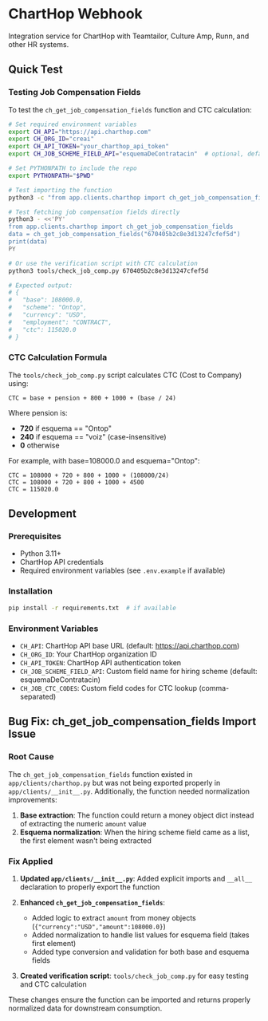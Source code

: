 # ChartHop Webhook

Integration service for ChartHop with Teamtailor, Culture Amp, Runn, and other HR systems.

## Quick Test

### Testing Job Compensation Fields

To test the `ch_get_job_compensation_fields` function and CTC calculation:

```bash
# Set required environment variables
export CH_API="https://api.charthop.com"
export CH_ORG_ID="creai"
export CH_API_TOKEN="your_charthop_api_token"
export CH_JOB_SCHEME_FIELD_API="esquemaDeContratacin"  # optional, defaults to esquemaDeContratacin

# Set PYTHONPATH to include the repo
export PYTHONPATH="$PWD"

# Test importing the function
python3 -c "from app.clients.charthop import ch_get_job_compensation_fields; print('Import OK')"

# Test fetching job compensation fields directly
python3 - <<'PY'
from app.clients.charthop import ch_get_job_compensation_fields
data = ch_get_job_compensation_fields("670405b2c8e3d13247cfef5d")
print(data)
PY

# Or use the verification script with CTC calculation
python3 tools/check_job_comp.py 670405b2c8e3d13247cfef5d

# Expected output:
# {
#   "base": 108000.0,
#   "scheme": "Ontop",
#   "currency": "USD",
#   "employment": "CONTRACT",
#   "ctc": 115020.0
# }
```

### CTC Calculation Formula

The `tools/check_job_comp.py` script calculates CTC (Cost to Company) using:

```
CTC = base + pension + 800 + 1000 + (base / 24)
```

Where pension is:
- **720** if esquema == "Ontop"
- **240** if esquema == "voiz" (case-insensitive)
- **0** otherwise

For example, with base=108000.0 and esquema="Ontop":
```
CTC = 108000 + 720 + 800 + 1000 + (108000/24)
CTC = 108000 + 720 + 800 + 1000 + 4500
CTC = 115020.0
```

## Development

### Prerequisites

- Python 3.11+
- ChartHop API credentials
- Required environment variables (see `.env.example` if available)

### Installation

```bash
pip install -r requirements.txt  # if available
```

### Environment Variables

- `CH_API`: ChartHop API base URL (default: https://api.charthop.com)
- `CH_ORG_ID`: Your ChartHop organization ID
- `CH_API_TOKEN`: ChartHop API authentication token
- `CH_JOB_SCHEME_FIELD_API`: Custom field name for hiring scheme (default: esquemaDeContratacin)
- `CH_JOB_CTC_CODES`: Custom field codes for CTC lookup (comma-separated)

## Bug Fix: ch_get_job_compensation_fields Import Issue

### Root Cause

The `ch_get_job_compensation_fields` function existed in `app/clients/charthop.py` but was not being exported properly in `app/clients/__init__.py`. Additionally, the function needed normalization improvements:

1. **Base extraction**: The function could return a money object dict instead of extracting the numeric `amount` value
2. **Esquema normalization**: When the hiring scheme field came as a list, the first element wasn't being extracted

### Fix Applied

1. **Updated `app/clients/__init__.py`**: Added explicit imports and `__all__` declaration to properly export the function
2. **Enhanced `ch_get_job_compensation_fields`**:
   - Added logic to extract `amount` from money objects (`{"currency":"USD","amount":108000.0}`)
   - Added normalization to handle list values for esquema field (takes first element)
   - Added type conversion and validation for both base and esquema fields

3. **Created verification script**: `tools/check_job_comp.py` for easy testing and CTC calculation

These changes ensure the function can be imported and returns properly normalized data for downstream consumption.
